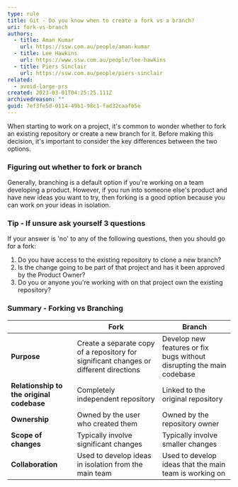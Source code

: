 ```yaml
---
type: rule
title: Git - Do you know when to create a fork vs a branch?
uri: fork-vs-branch
authors:
  - title: Aman Kumar
    url: https://ssw.com.au/people/aman-kumar
  - title: Lee Hawkins
    url: https://www.ssw.com.au/people/lee-hawkins
  - title: Piers Sinclair
    url: https://ssw.com.au/people/piers-sinclair
related:
  - avoid-large-prs
created: 2023-03-01T04:25:25.111Z
archivedreason: ""
guid: 7ef3fe5d-0114-49b1-98c1-fad32caafb5e
---
```

When starting to work on a project, it's common to wonder whether to fork an existing repository or create a new branch for it. Before making this decision, it's important to consider the key differences between the two options.

<!--endintro-->

### Figuring out whether to fork or branch

Generally, branching is a default option if you're working on a team developing a product. However, if you run into someone else's product and have new ideas you want to try, then forking is a good option because you can work on your ideas in isolation.

### Tip - If unsure ask yourself 3 questions 

If your answer is 'no' to any of the following questions, then you should go for a fork:

1. Do you have access to the existing repository to clone a new branch?
2. Is the change going to be part of that project and has it been approved by the Product Owner?
3. Do you or anyone you're working with on that project own the existing repository?

### Summary - Forking vs Branching


|                                           | Fork                                                                                   | Branch                                                                    |
| ----------------------------------------- | -------------------------------------------------------------------------------------- | ------------------------------------------------------------------------- |
| **Purpose**                               | Create a separate copy of a repository for significant changes or different directions | Develop new features or fix bugs without disrupting the main codebase     |
| **Relationship to the original codebase** | Completely independent repository                                                                | Linked to the original repository                               |
| **Ownership**                             | Owned by the user who created them                                                     | Owned by the repository owner                                             |
| **Scope of changes**                      | Typically involve significant changes                                        | Typically involve smaller changes                                         |
| **Collaboration**                         | Used to develop ideas in isolation from the main team        | Used to develop ideas that the main team is working on |
